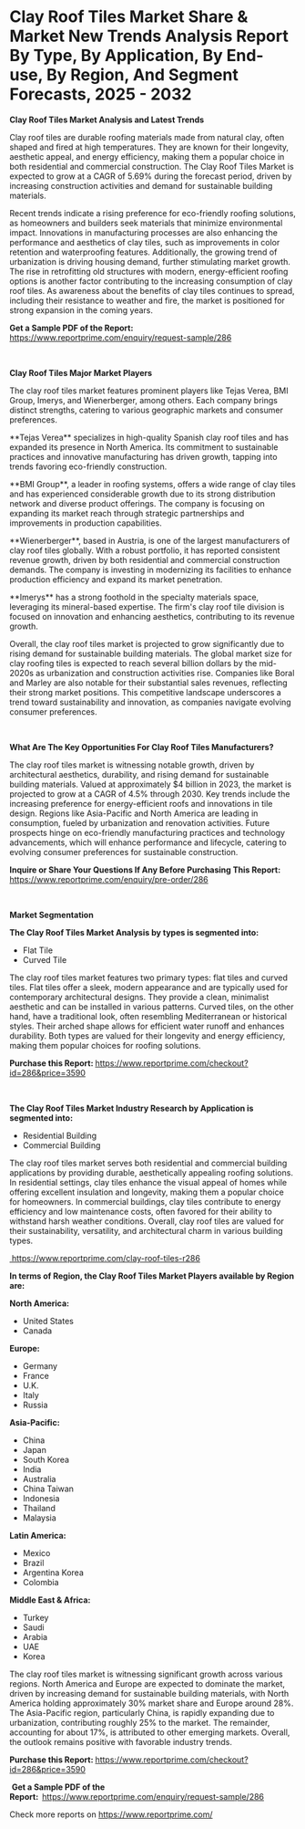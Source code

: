 <p><h1>Clay Roof Tiles Market Share & Market New Trends Analysis Report By Type, By Application, By End-use, By Region, And Segment Forecasts, 2025 - 2032</h1></p><p><strong>Clay Roof Tiles Market Analysis and Latest Trends</strong></p>
<p><p>Clay roof tiles are durable roofing materials made from natural clay, often shaped and fired at high temperatures. They are known for their longevity, aesthetic appeal, and energy efficiency, making them a popular choice in both residential and commercial construction. The Clay Roof Tiles Market is expected to grow at a CAGR of 5.69% during the forecast period, driven by increasing construction activities and demand for sustainable building materials.</p><p>Recent trends indicate a rising preference for eco-friendly roofing solutions, as homeowners and builders seek materials that minimize environmental impact. Innovations in manufacturing processes are also enhancing the performance and aesthetics of clay tiles, such as improvements in color retention and waterproofing features. Additionally, the growing trend of urbanization is driving housing demand, further stimulating market growth. The rise in retrofitting old structures with modern, energy-efficient roofing options is another factor contributing to the increasing consumption of clay roof tiles. As awareness about the benefits of clay tiles continues to spread, including their resistance to weather and fire, the market is positioned for strong expansion in the coming years.</p></p>
<p><strong>Get a Sample PDF of the Report:&nbsp;</strong> <a href="https://www.reportprime.com/enquiry/request-sample/286?utm_campaign=3538&utm_medium=2&utm_source=Github&utm_content=ia&utm_term=18032025&utm_id=clay-roof-tiles">https://www.reportprime.com/enquiry/request-sample/286</a></p>
<p>&nbsp;</p>
<p><strong>Clay Roof Tiles Major Market Players</strong></p>
<p><p>The clay roof tiles market features prominent players like Tejas Verea, BMI Group, Imerys, and Wienerberger, among others. Each company brings distinct strengths, catering to various geographic markets and consumer preferences.</p><p>**Tejas Verea** specializes in high-quality Spanish clay roof tiles and has expanded its presence in North America. Its commitment to sustainable practices and innovative manufacturing has driven growth, tapping into trends favoring eco-friendly construction.</p><p>**BMI Group**, a leader in roofing systems, offers a wide range of clay tiles and has experienced considerable growth due to its strong distribution network and diverse product offerings. The company is focusing on expanding its market reach through strategic partnerships and improvements in production capabilities.</p><p>**Wienerberger**, based in Austria, is one of the largest manufacturers of clay roof tiles globally. With a robust portfolio, it has reported consistent revenue growth, driven by both residential and commercial construction demands. The company is investing in modernizing its facilities to enhance production efficiency and expand its market penetration.</p><p>**Imerys** has a strong foothold in the specialty materials space, leveraging its mineral-based expertise. The firm's clay roof tile division is focused on innovation and enhancing aesthetics, contributing to its revenue growth.</p><p>Overall, the clay roof tiles market is projected to grow significantly due to rising demand for sustainable building materials. The global market size for clay roofing tiles is expected to reach several billion dollars by the mid-2020s as urbanization and construction activities rise. Companies like Boral and Marley are also notable for their substantial sales revenues, reflecting their strong market positions. This competitive landscape underscores a trend toward sustainability and innovation, as companies navigate evolving consumer preferences.</p></p>
<p>&nbsp;</p>
<p><strong>What Are The Key Opportunities For Clay Roof Tiles Manufacturers?</strong></p>
<p><p>The clay roof tiles market is witnessing notable growth, driven by architectural aesthetics, durability, and rising demand for sustainable building materials. Valued at approximately $4 billion in 2023, the market is projected to grow at a CAGR of 4.5% through 2030. Key trends include the increasing preference for energy-efficient roofs and innovations in tile design. Regions like Asia-Pacific and North America are leading in consumption, fueled by urbanization and renovation activities. Future prospects hinge on eco-friendly manufacturing practices and technology advancements, which will enhance performance and lifecycle, catering to evolving consumer preferences for sustainable construction.</p></p>
<p><strong>Inquire or Share Your Questions If Any Before Purchasing This Report:</strong> <a href="https://www.reportprime.com/enquiry/pre-order/286?utm_campaign=3538&utm_medium=2&utm_source=Github&utm_content=ia&utm_term=18032025&utm_id=clay-roof-tiles">https://www.reportprime.com/enquiry/pre-order/286</a></p>
<p>&nbsp;</p>
<p><strong>Market Segmentation</strong></p>
<p><strong>The Clay Roof Tiles Market Analysis by types is segmented into:</strong></p>
<p><ul><li>Flat Tile</li><li>Curved Tile</li></ul></p>
<p><p>The clay roof tiles market features two primary types: flat tiles and curved tiles. Flat tiles offer a sleek, modern appearance and are typically used for contemporary architectural designs. They provide a clean, minimalist aesthetic and can be installed in various patterns. Curved tiles, on the other hand, have a traditional look, often resembling Mediterranean or historical styles. Their arched shape allows for efficient water runoff and enhances durability. Both types are valued for their longevity and energy efficiency, making them popular choices for roofing solutions.</p></p>
<p><strong>Purchase this Report:&nbsp;</strong><a href="https://www.reportprime.com/checkout?id=286&price=3590&utm_campaign=3538&utm_medium=2&utm_source=Github&utm_content=ia&utm_term=18032025&utm_id=clay-roof-tiles">https://www.reportprime.com/checkout?id=286&price=3590</a></p>
<p>&nbsp;</p>
<p><strong>The Clay Roof Tiles Market Industry Research by Application is segmented into:</strong></p>
<p><ul><li>Residential Building</li><li>Commercial Building</li></ul></p>
<p><p>The clay roof tiles market serves both residential and commercial building applications by providing durable, aesthetically appealing roofing solutions. In residential settings, clay tiles enhance the visual appeal of homes while offering excellent insulation and longevity, making them a popular choice for homeowners. In commercial buildings, clay tiles contribute to energy efficiency and low maintenance costs, often favored for their ability to withstand harsh weather conditions. Overall, clay roof tiles are valued for their sustainability, versatility, and architectural charm in various building types.</p></p>
<p><a href="https://www.reportprime.com/clay-roof-tiles-r286?utm_campaign=3538&utm_medium=2&utm_source=Github&utm_content=ia&utm_term=18032025&utm_id=clay-roof-tiles">&nbsp;https://www.reportprime.com/clay-roof-tiles-r286</a></p>
<p><strong>In terms of Region, the Clay Roof Tiles Market Players available by Region are:</strong></p>
<p>
    <p> <strong> North America: </strong>
        <ul>
            <li>United States</li>
            <li>Canada</li>
        </ul>
        </p> 
    <p> <strong> Europe: </strong>
        <ul>
            <li>Germany</li>
            <li>France</li>
            <li>U.K.</li>
            <li>Italy</li>
            <li>Russia</li>
        </ul>
        </p> 
    <p> <strong> Asia-Pacific: </strong>
        <ul>
            <li>China</li>
            <li>Japan</li>
            <li>South Korea</li>
            <li>India</li>
            <li>Australia</li>
            <li>China Taiwan</li>
            <li>Indonesia</li>
            <li>Thailand</li>
            <li>Malaysia</li>
        </ul>
        </p> 
    <p> <strong> Latin America: </strong>
        <ul>
            <li>Mexico</li>
            <li>Brazil</li>
            <li>Argentina Korea</li>
            <li>Colombia</li>
        </ul>
        </p> 
    <p> <strong> Middle East & Africa: </strong>
        <ul>
            <li>Turkey</li>
            <li>Saudi</li>
            <li>Arabia</li>
            <li>UAE</li>
            <li>Korea</li>
        </ul>
    </p>
    </p>
<p><p>The clay roof tiles market is witnessing significant growth across various regions. North America and Europe are expected to dominate the market, driven by increasing demand for sustainable building materials, with North America holding approximately 30% market share and Europe around 28%. The Asia-Pacific region, particularly China, is rapidly expanding due to urbanization, contributing roughly 25% to the market. The remainder, accounting for about 17%, is attributed to other emerging markets. Overall, the outlook remains positive with favorable industry trends.</p></p>
<p><strong>Purchase this Report: </strong><a href="https://www.reportprime.com/checkout?id=286&price=3590&utm_campaign=3538&utm_medium=2&utm_source=Github&utm_content=ia&utm_term=18032025&utm_id=clay-roof-tiles">https://www.reportprime.com/checkout?id=286&price=3590</a></p>
<p>&nbsp;<strong>Get a Sample PDF of the Report:&nbsp;&nbsp;</strong><a href="https://www.reportprime.com/enquiry/request-sample/286?utm_campaign=3538&utm_medium=2&utm_source=Github&utm_content=ia&utm_term=18032025&utm_id=clay-roof-tiles">https://www.reportprime.com/enquiry/request-sample/286</a></p>
<p><strong></strong></p>
<p>Check more reports on <a href="https://www.reportprime.com/?utm_campaign=3538&utm_medium=2&utm_source=Github&utm_content=ia&utm_term=18032025&utm_id=clay-roof-tiles">https://www.reportprime.com/</a></p>